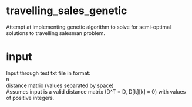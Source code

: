 # travelling_sales_genetic
Attempt at implementing genetic algorithm to solve for semi-optimal solutions to travelling salesman problem.

# input
Input through test txt file in format:\
n\
distance matrix (values separated by space)\
Assumes input is a valid distance matrix (D^T = D, D[k][k] = 0) with values of positive integers.

